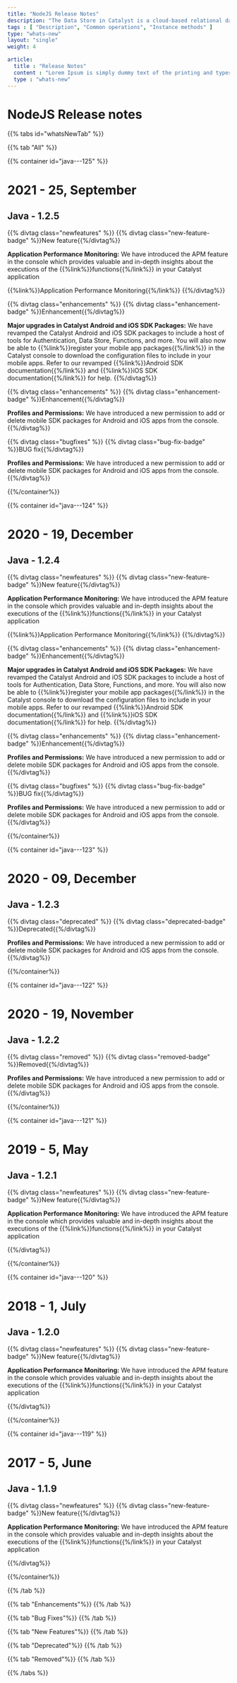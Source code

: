 ```yaml
---
title: "NodeJS Release Notes"
description: "The Data Store in Catalyst is a cloud-based relational database management system which stores the persistent data of your application. This data repository includes the data from the application’s backend and the data of the application’s end users."
tags : [ "Description", "Common operations", "Instance methods" ]
type: "whats-new"
layout: "single"
weight: 4

article:
  title : "Release Notes"
  content : "Lorem Ipsum is simply dummy text of the printing and typesetting industry. <br> lorem Ipsum has been the industry’s standard dummy text"
  type : "whats-new"
---
```


# NodeJS Release notes

{{% tabs id="whatsNewTab" %}}

{{% tab "All" %}} 

{{% container id="java---125" %}}

# 2021 - 25, September
## Java - 1.2.5

{{% divtag class="newfeatures" %}}
{{% divtag class="new-feature-badge" %}}New feature{{%/divtag%}}

**Application Performance Monitoring:** We have introduced the APM feature in the console which provides valuable and in-depth insights about the executions of the {{%link%}}functions{{%/link%}} in your Catalyst application

{{%link%}}Application Performance Monitoring{{%/link%}}
{{%/divtag%}}

{{% divtag class="enhancements" %}}
{{% divtag class="enhancement-badge" %}}Enhancement{{%/divtag%}}

**Major upgrades in Catalyst Android and iOS SDK Packages:** We have revamped the Catalyst Android and iOS SDK packages to include a host of tools for Authentication, Data Store, Functions, and more. You will also now be able to {{%link%}}register your mobile app packages{{%/link%}} in the Catalyst console to download the configuration files to include in your mobile apps. Refer to our revamped {{%link%}}Android SDK documentation{{%/link%}} and {{%link%}}iOS SDK documentation{{%/link%}} for help.
{{%/divtag%}}

{{% divtag class="enhancements" %}}
{{% divtag class="enhancement-badge" %}}Enhancement{{%/divtag%}}

**Profiles and Permissions:** We have introduced a new permission to add or delete mobile SDK packages for Android and iOS apps from the console.
{{%/divtag%}}

{{% divtag class="bugfixes" %}}
{{% divtag class="bug-fix-badge" %}}BUG fix{{%/divtag%}}

**Profiles and Permissions:** We have introduced a new permission to add or delete mobile SDK packages for Android and iOS apps from the console.
{{%/divtag%}}

{{%/container%}}

{{% container id="java---124" %}}

# 2020 - 19, December
## Java - 1.2.4

{{% divtag class="newfeatures" %}}
{{% divtag class="new-feature-badge" %}}New feature{{%/divtag%}}

**Application Performance Monitoring:** We have introduced the APM feature in the console which provides valuable and in-depth insights about the executions of the {{%link%}}functions{{%/link%}} in your Catalyst application

{{%link%}}Application Performance Monitoring{{%/link%}}
{{%/divtag%}}

{{% divtag class="enhancements" %}}
{{% divtag class="enhancement-badge" %}}Enhancement{{%/divtag%}}

**Major upgrades in Catalyst Android and iOS SDK Packages:** We have revamped the Catalyst Android and iOS SDK packages to include a host of tools for Authentication, Data Store, Functions, and more. You will also now be able to {{%link%}}register your mobile app packages{{%/link%}} in the Catalyst console to download the configuration files to include in your mobile apps. Refer to our revamped {{%link%}}Android SDK documentation{{%/link%}} and {{%link%}}iOS SDK documentation{{%/link%}} for help.
{{%/divtag%}}

{{% divtag class="enhancements" %}}
{{% divtag class="enhancement-badge" %}}Enhancement{{%/divtag%}}

**Profiles and Permissions:** We have introduced a new permission to add or delete mobile SDK packages for Android and iOS apps from the console.
{{%/divtag%}}

{{% divtag class="bugfixes" %}}
{{% divtag class="bug-fix-badge" %}}BUG fix{{%/divtag%}}

**Profiles and Permissions:** We have introduced a new permission to add or delete mobile SDK packages for Android and iOS apps from the console.
{{%/divtag%}}

{{%/container%}}


{{% container id="java---123" %}}

# 2020 - 09, December
## Java - 1.2.3

{{% divtag class="deprecated" %}}
{{% divtag class="deprecated-badge" %}}Deprecated{{%/divtag%}}

**Profiles and Permissions:** We have introduced a new permission to add or delete mobile SDK packages for Android and iOS apps from the console.
{{%/divtag%}}

{{%/container%}}

{{% container id="java---122" %}}

# 2020 - 19, November
## Java - 1.2.2

{{% divtag class="removed" %}}
{{% divtag class="removed-badge" %}}Removed{{%/divtag%}}

**Profiles and Permissions:** We have introduced a new permission to add or delete mobile SDK packages for Android and iOS apps from the console.
{{%/divtag%}}

{{%/container%}}

{{% container id="java---121" %}}

# 2019 - 5, May
## Java - 1.2.1

{{% divtag class="newfeatures" %}}
{{% divtag class="new-feature-badge" %}}New feature{{%/divtag%}}

**Application Performance Monitoring:** We have introduced the APM feature in the console which provides valuable and in-depth insights about the executions of the {{%link%}}functions{{%/link%}} in your Catalyst application

{{%/divtag%}}

{{%/container%}}

{{% container id="java---120" %}}

# 2018 - 1, July
## Java - 1.2.0

{{% divtag class="newfeatures" %}}
{{% divtag class="new-feature-badge" %}}New feature{{%/divtag%}}

**Application Performance Monitoring:** We have introduced the APM feature in the console which provides valuable and in-depth insights about the executions of the {{%link%}}functions{{%/link%}} in your Catalyst application

{{%/divtag%}}

{{%/container%}}

{{% container id="java---119" %}}

# 2017 - 5, June
## Java - 1.1.9

{{% divtag class="newfeatures" %}}
{{% divtag class="new-feature-badge" %}}New feature{{%/divtag%}}

**Application Performance Monitoring:** We have introduced the APM feature in the console which provides valuable and in-depth insights about the executions of the {{%link%}}functions{{%/link%}} in your Catalyst application

{{%/divtag%}}

{{%/container%}}

{{% /tab %}}

{{% tab "Enhancements"%}} 
{{% /tab %}}

{{% tab "Bug Fixes"%}} 
{{% /tab %}}

{{% tab "New Features"%}} 
{{% /tab %}}

{{% tab "Deprecated"%}} 
{{% /tab %}}

{{% tab "Removed"%}} 
{{% /tab %}}

{{% /tabs %}}